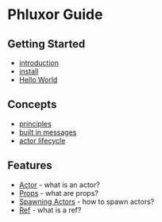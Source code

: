 # Phluxor Guide

## Getting Started

- [introduction](intro.md)
- [install](install.md)
- [Hello World](hello.md)

## Concepts

- [principles](/en/what/principles.html)
- [built in messages](/en/what/built_in_message.html)
- [actor lifecycle](/en/what/lifecycle.html)

## Features

- [Actor](/en/features/actor.html) - what is an actor?
- [Props](/en/features/props.html) - what are props?
- [Spawning Actors](/en/features/spawn_actors.html) - how to spawn actors?  
- [Ref](/en/features/ref.html) - what is a ref?  
